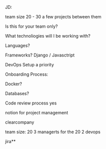 JD:

team size
20 - 30
a few projects between them


Is this for your team only?

What technoliogies will I be working with?

Languages?

Frameworks? Django / Javasctript

DevOps Setup
a priority 

Onboarding Process:
    

Docker?

Databases?

Code review process
yes

notion for project management


clearcompany



team size:
20
3 managerts for the 20
2 devops


jira**